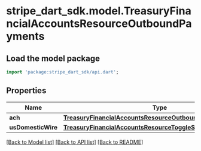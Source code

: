 # stripe_dart_sdk.model.TreasuryFinancialAccountsResourceOutboundPayments

## Load the model package
```dart
import 'package:stripe_dart_sdk/api.dart';
```

## Properties
Name | Type | Description | Notes
------------ | ------------- | ------------- | -------------
**ach** | [**TreasuryFinancialAccountsResourceOutboundAchToggleSettings**](TreasuryFinancialAccountsResourceOutboundAchToggleSettings.md) |  | [optional] 
**usDomesticWire** | [**TreasuryFinancialAccountsResourceToggleSettings**](TreasuryFinancialAccountsResourceToggleSettings.md) |  | [optional] 

[[Back to Model list]](../README.md#documentation-for-models) [[Back to API list]](../README.md#documentation-for-api-endpoints) [[Back to README]](../README.md)


